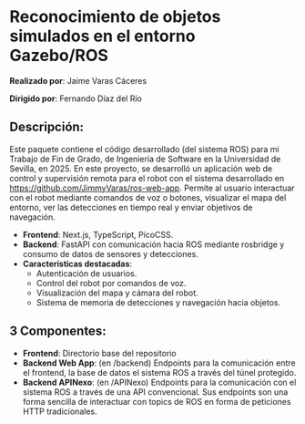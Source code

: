# Reconocimiento de objetos simulados en el entorno Gazebo/ROS

**Realizado por**: Jaime Varas Cáceres

**Dirigido por**: Fernando Díaz del Río

## Descripción:

Este paquete contiene el código desarrollado (del sistema ROS) para mi Trabajo de Fin de Grado, de Ingeniería de Software en la Universidad de Sevilla, en 2025. En este proyecto, se desarrolló un aplicación web de control y supervisión remota para el robot con el sistema desarrollado en https://github.com/JimmyVaras/ros-web-app. Permite al usuario interactuar con el robot mediante comandos de voz o botones, visualizar el mapa del entorno, ver las detecciones en tiempo real y enviar objetivos de navegación. 

- **Frontend**: Next.js, TypeScript, PicoCSS.
- **Backend**: FastAPI con comunicación hacia ROS mediante rosbridge y consumo de datos de sensores y detecciones.
- **Características destacadas**:
  - Autenticación de usuarios.
  - Control del robot por comandos de voz.
  - Visualización del mapa y cámara del robot.
  - Sistema de memoria de detecciones y navegación hacia objetos.

## 3 Componentes:

- **Frontend**: Directorio base del repositorio
- **Backend Web App**: (en /backend) Endpoints para la comunicación entre el frontend, la base de datos el sistema ROS a través del túnel protegido.
- **Backend APINexo**: (en /APINexo) Endpoints para la comunicación con el sistema ROS a través de una API convencional. Sus endpoints son una forma sencilla de interactuar con topics de ROS en forma de peticiones HTTP tradicionales.

